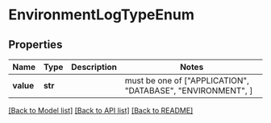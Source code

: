 # EnvironmentLogTypeEnum


## Properties
Name | Type | Description | Notes
------------ | ------------- | ------------- | -------------
**value** | **str** |  |  must be one of ["APPLICATION", "DATABASE", "ENVIRONMENT", ]

[[Back to Model list]](../README.md#documentation-for-models) [[Back to API list]](../README.md#documentation-for-api-endpoints) [[Back to README]](../README.md)


